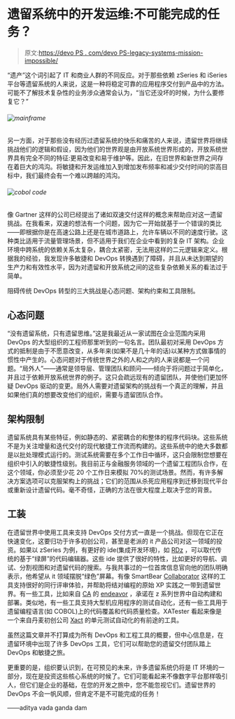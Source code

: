 # 遗留系统中的开发运维:不可能完成的任务？

> 原文:[https://devo PS . com/devo PS-legacy-systems-mission-impossible/](https://devops.com/devops-legacy-systems-mission-impossible/)

“遗产”这个词引起了 IT 和商业人群的不同反应。对于那些依赖 zSeries 和 iSeries 平台等遗留系统的人来说，这是一种将稳定可靠的应用程序交付到产品中的方法。可能不了解技术复杂性的业务涉众通常会认为，“当它还没坏的时候，为什么要修复它？”

###### ![mainframe](../Images/4d33d5e0d88d53b3b51e2f9fd8974299.png)

另一方面，对于那些没有经历过遗留系统的快乐和痛苦的人来说，遗留世界将继续挑战他们的逻辑和假设，因为他们的世界观是由开放系统世界形成的，开放系统世界具有完全不同的特征:更易改变和易于维护等。因此，在旧世界和新世界之间存在着巨大的鸿沟。将敏捷和开发运维加入到增加发布频率和减少交付时间的崇高目标中，我们最终会有一个难以跨越的鸿沟。

###### ![cobol code](../Images/aa7e747e7912125c4d584ea6299326f0.png)

像 Gartner 这样的公司已经提出了诸如双速交付这样的概念来帮助应对这一遗留挑战。在我看来，双速的想法有一个问题，因为它一开始就基于一个错误的类比——即根据你是在高速公路上还是在城市道路上，允许车辆以不同的速度行驶。这种类比适用于流量管理场景，但不适用于我们在企业中看到的复杂 IT 架构。企业环境中跨系统的依赖关系太复杂，耦合太紧密，无法用这样的二元逻辑来定义。根据我的经验，我发现许多敏捷和 DevOps 转换遇到了障碍，并且从未达到期望的生产力和有效性水平，因为对遗留和开放系统之间的这些复杂依赖关系的看法过于简单。

阻碍传统 DevOps 转型的三大挑战是心态问题、架构约束和工具限制。

## **心态问题**

“没有遗留系统，只有遗留思维。”这是我最近从一家试图在企业范围内采用 DevOps 的大型组织的工程师那里听到的一句名言。团队最初对采用 DevOps 方式的抵制是由于不愿意改变，从多年来(如果不是几十年的话)以某种方式做事情的惯性中产生的。心态问题对于传统世界之外的人和之内的人来说都是一个问题。“局外人”——通常是领导层、管理团队和顾问——倾向于将问题过于简单化，并且过于依赖开放系统世界的例子。这只会疏远现有的遗留团队，并使他们更加怀疑 DevOps 驱动的变更。局外人需要对遗留架构的挑战有一个真正的理解，并且如果他们真的想要改变他们的组织，需要与遗留团队合作。

## **架构限制**

遗留系统具有某些特征，例如静态的、紧密耦合的和整体的程序代码块。这些系统不是为关注增量和迭代交付的现代敏捷工作流而构建的。这些系统中的绝大多数都是以批处理模式运行的。测试系统需要在多个工作日中循环，这只会限制您想要在组织中引入的敏捷性级别。我目前正与金融服务领域的一个遗留工程团队合作，在这个领域，你必须至少花 20 个工作日来模拟 70%的测试场景。然而，有许多解决方案选项可以克服架构上的挑战；它们的范围从杀死应用程序到迁移到现代平台或重新设计遗留代码。毫不奇怪，正确的方法在很大程度上取决于您的背景。

## **工装**

在遗留世界中使用工具来支持 DevOps 交付方式一直是一个挑战。但现在它正在快速变化，这要归功于许多初创公司，甚至是老派的 it 产品公司对这一领域的投资。如果以 zSeries 为例，有更好的 ide(集成开发环境)，如 [RDz](https://www.ibm.com/developerworks/downloads/r/rdz/) ，可以取代传统的基于“绿屏”的代码编辑器。这些 ide 提供了很好的特性，比如更好的导航、调试、分割视图和对遗留代码的搜索。与我共事过的一位首席信息官向他的团队明确表示，他希望从 it 领域摆脱“绿色”屏幕。有像 SmartBear [Collaborator](https://smartbear.com/product/collaborator/overview/) 这样的工具支持很好的同行评审体验，并帮助将结对编程的原始 XP 实践之一带到遗留世界。有一些工具，比如来自 [CA](https://www.ca.com/us.html) 的 [endeavor](https://www.ca.com/us/products/ca-endevor-software-change-manager.html) ，承诺在 z 系列世界中自动构建和部署。类似地，有一些工具支持大型机应用程序的测试自动化，还有一些工具用于遗留编程语言(如 COBOL)上的代码覆盖和代码质量检查。XATester 看起来像是一个来自丹麦初创公司 [Xact](https://www.xact.dk) 的单元测试自动化的有前途的工具。

虽然这篇文章并不打算成为所有 DevOps 和工程工具的概要，但中心信息是，在遗留环境中出现了许多 DevOps 工具，它们可以帮助您的遗留交付团队踏上 DevOps 和敏捷之旅。

更重要的是，组织要认识到，在可预见的未来，许多遗留系统仍将是 IT 环境的一部分，现在是投资这些核心系统的时候了。它们可能看起来不像数字平台那样吸引人，但它们是企业的基础，在您的开发之旅中，您不能忽视它们。遗留世界的 DevOps 不会一帆风顺，但肯定不是不可能完成的任务！

——aditya vada ganda dam